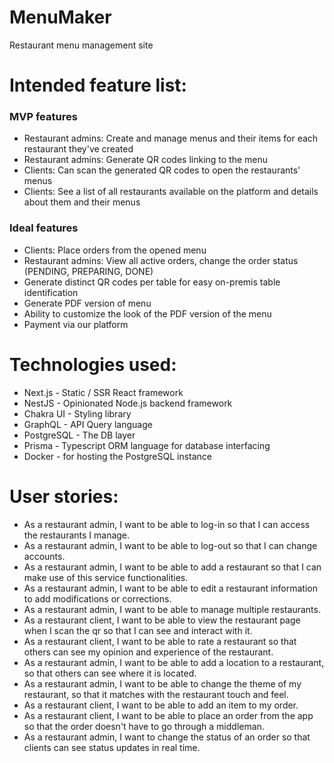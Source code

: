 # MenuMaker
Restaurant menu management site

# Intended feature list:

### MVP features
* Restaurant admins: Create and manage menus and their items for each restaurant they've created
* Restaurant admins: Generate QR codes linking to the menu
* Clients: Can scan the generated QR codes to open the restaurants' menus
* Clients: See a list of all restaurants available on the platform and details about them and their menus

### Ideal features
* Clients: Place orders from the opened menu
* Restaurant admins: View all active orders, change the order status (PENDING, PREPARING, DONE)
* Generate distinct QR codes per table for easy on-premis table identification
* Generate PDF version of menu
* Ability to customize the look of the PDF version of the menu
* Payment via our platform

# Technologies used:
* Next.js - Static / SSR React framework
* NestJS - Opinionated Node.js backend framework
* Chakra UI - Styling library
* GraphQL - API Query language
* PostgreSQL - The DB layer
* Prisma - Typescript ORM language for database interfacing
* Docker - for hosting the PostgreSQL instance

# User stories:
* As a restaurant admin,
  I want to be able to log-in
  so that I can access the restaurants I manage.
* As a restaurant admin,
  I want to be able to log-out
  so that I can change accounts.
* As a restaurant admin,
  I want to be able to add a restaurant
  so that I can make use of this service functionalities.
* As a restaurant admin,
  I want to be able to edit a restaurant information
  to add modifications or corrections.
* As a restaurant admin,
  I want to be able to manage multiple restaurants.  
* As a restaurant client,
  I want to be able to view the restaurant page when I scan the qr
  so that I can see and interact with it.
* As a restaurant client,
  I want to be able to rate a restaurant
  so that others can see my opinion and experience of the restaurant.
* As a restaurant admin,
  I want to be able to add a location to a restaurant,
  so that others can see where it is located.
* As a restaurant admin,
  I want to be able to change the theme of my restaurant,
  so that it matches with the restaurant touch and feel.
* As a restaurant client,
  I want to be able to add an item to my order.
* As a restaurant client,
  I want to be able to place an order from the app
  so that the order doesn't have to go through a middleman.
* As a restaurant admin,
  I want to change the status of an order
  so that clients can see status updates in real time.